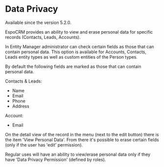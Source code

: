# Data Privacy

Available since the version 5.2.0.

EspoCRM provides an ability to view and erase personal data for specific records (Contacts, Leads, Accounts).

In Entity Manager administrator can check certain fields as those that can contain personal data. This option is available for Accounts, Contacts, Leads entity types as well as custom entities of the Person types.

By default the following fields are marked as those that can contain personal data.

Contacts & Leads:

* Name
* Email
* Phone
* Address

Account:

* Email

On the detail view of the record in the menu (next to the edit button) there is the item 'View Personal Data'. From there it's possible to erase certain fields (only if the user has 'edit' permission).

Regular uses will have an ability to view/erase personal data only if they have 'Data Privacy Permission' (defined by roles).
